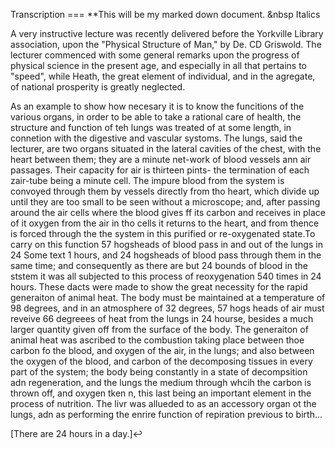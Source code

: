 Transcription === **This will be my marked down document. &nbsp Italics

A very instructive lecture was recently delivered before the Yorkville Library association, upon the "Physical Structure of Man," by De. CD Griswold. The lecturer commenced with some general remarks upon the progress of physical science in the present age, and especially in all that pertains to "speed", while Heath, the great element of individual, and in the agregate, of national prosperity is greatly neglected.

As an example to show how necesary it is to know the funcitions of the various organs, in order to be able to take a rational care of health, the structure and function of teh lungs was treated of at some length, in connetion with the digestive and vascular systoms. The lungs, said the lecturer, are two organs situated in the lateral cavities of the chest, with the heart between them; they are a minute net-work of blood vessels ann air passages. Their capacity for air is thirteen pints- the termination of each zair-tube being a minute cell. The impure blood from the system is convoyed through them by vessels directly from tho heart, which divide up until they are too small to be seen without a microscope; and, after passing around the air cells where the blood gives ff its carbon and receives in place of it oxygen from the air in tho cells it returns to the heart, and from thence is forced through the the system in this purified or re-oxygenated state.To carry on this function 57 hogsheads of blood pass in and out of the lungs in 24 Some text 1 hours, and 24 hogsheads of blood pass through them in the same time; and consequently as there are but 24 bounds of blood in the ststem it was all subjected to this process of reoxygenation 540 times in 24 hours. These dacts were made to show the great necessity for the rapid generaiton of animal heat. The body must be maintained at a temperature of 98 degrees, and in an atmosphere of 32 degrees, 57 hogs heads of air must reveive 66 degreees of heat from the lungs in 24 hourse, besides a much larger quantity given off from the surface of the body. The generaiton of animal heat was ascribed to the combustion taking place between thoe carbon fo the blood, and oxygen of the air, in the lungs; and also between the oxygen of the blood, and carbon of the decomposing tissues in every part of the system; the body being constantly in a state of decompsition adn regeneration, and the lungs the medium through whcih the carbon is thrown off, and oxygen tken n, this last being an important element in the process of nutrition. The livr was allueded to as an accessory organ ot the lungs, adn as performing the enrire function of repiration previous to birth...

[There are 24 hours in a day.]↩
